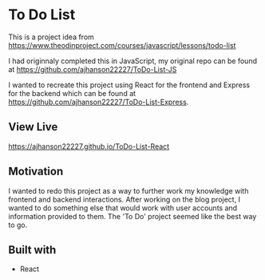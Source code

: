 # To Do List

This is a project idea from https://www.theodinproject.com/courses/javascript/lessons/todo-list

I had originnaly completed this in JavaScript, my original repo can be found at https://github.com/ajhanson22227/ToDo-List-JS

I wanted to recreate this project using React for the frontend and Express for the backend which can be found at https://github.com/ajhanson22227/ToDo-List-Express.

## View Live
  https://ajhanson22227.github.io/ToDo-List-React

## Motivation

I wanted to redo this project as a way to further work my knowledge with frontend and backend interactions. After working on the blog project, I wanted to do something else that would work with user accounts and information provided to them. The 'To Do' project seemed like the best way to go.

## Built with

- React
